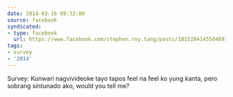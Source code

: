 ```yaml
---
date: 2014-03-16 09:32:00
source: facebook
syndicated:
- type: facebook
  url: https://www.facebook.com/stephen.roy.tang/posts/10152841455048912
tags:
- survey
- '2014'
---
```


Survey: Kunwari nagvivideoke tayo tapos feel na feel ko yung kanta, pero sobrang sintunado ako, would you tell me?